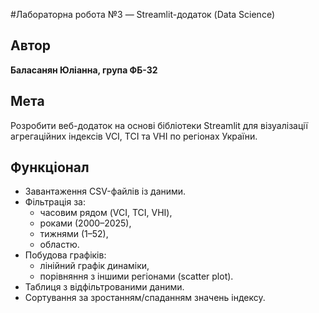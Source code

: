 #Лабораторна робота №3 — Streamlit-додаток (Data Science)

## Автор
**Баласанян Юліанна, група ФБ-32**

## Мета
Розробити веб-додаток на основі бібліотеки Streamlit для візуалізації агрегаційних індексів VCI, TCI та VHI по регіонах України.

## Функціонал
- Завантаження CSV-файлів із даними.
- Фільтрація за:
  - часовим рядом (VCI, TCI, VHI),
  - роками (2000–2025),
  - тижнями (1–52),
  - областю.
- Побудова графіків:
  - лінійний графік динаміки,
  - порівняння з іншими регіонами (scatter plot).
- Таблиця з відфільтрованими даними.
- Сортування за зростанням/спаданням значень індексу.
